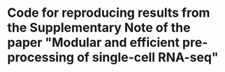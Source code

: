 # Code for reproducing results from the Supplementary Note of the paper "Modular and efficient pre-processing of single-cell RNA-seq"
